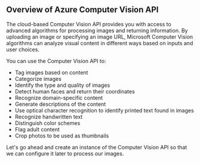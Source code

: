## Overview of Azure Computer Vision API

The cloud-based Computer Vision API provides you with access to advanced algorithms for processing images and returning information. By uploading an image or specifying an image URL, Microsoft Computer Vision algorithms can analyze visual content in different ways based on inputs and user choices. 

You can use the Computer Vision API to:
* Tag images based on content
* Categorize images
* Identify the type and quality of images
* Detect human faces and return their coordinates
* Recognize domain-specific content
* Generate descriptions of the content
* Use optical character recognition to identify printed text found in images
* Recognize handwritten text
* Distinguish color schemes
* Flag adult content
* Crop photos to be used as thumbnails

Let's go ahead and create an instance of the Computer Vision API so that we can configure it later to process our images.